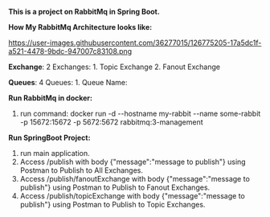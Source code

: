 **This is a project on RabbitMq in Spring Boot.**

**How My RabbitMq Architecture looks like:**

https://user-images.githubusercontent.com/36277015/126775205-17a5dc1f-a521-4478-9bdc-947007c83108.png

  **Exchange**: 2 Exchanges: 1. Topic Exchange
                             2. Fanout Exchange
     
  **Queues**: 4 Queues: 1. Queue Name:

**Run RabbitMq in docker:**
  1. run command: docker run -d --hostname my-rabbit --name some-rabbit -p 15672:15672 -p 5672:5672 rabbitmq:3-management

**Run SpringBoot Project:**
  1. run main application.
  2. Access /publish with body {"message":"message to publish"} using Postman to Publish to All Exchanges.
  3. Access /publish/fanoutExchange with body {"message":"message to publish"} using Postman to Publish to Fanout Exchanges.
  4. Access /publish/topicExchange with body {"message":"message to publish"} using Postman to Publish to Topic Exchanges.


